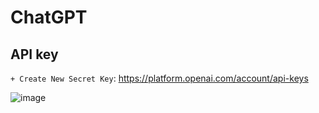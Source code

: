 # ChatGPT 

## API key
```+ Create New Secret Key```: https://platform.openai.com/account/api-keys

![image](./.asset/chatgpt.png)
